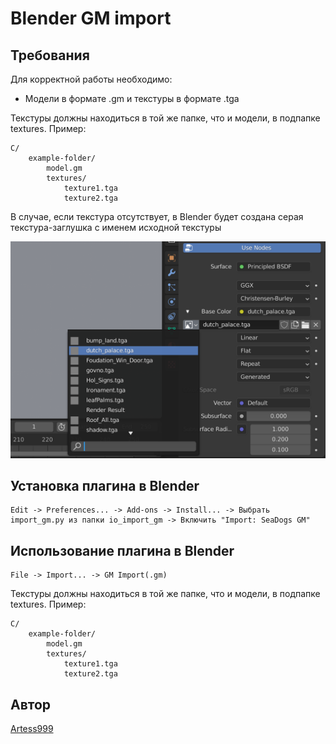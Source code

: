 # Blender GM import

## Требования

Для корректной работы необходимо:

- Модели в формате .gm и текстуры в формате .tga

Текстуры должны находиться в той же папке, что и модели, в подпапке textures.
Пример:
```
C/
    example-folder/
        model.gm
        textures/
            texture1.tga
            texture2.tga
```

В случае, если текстура отсутствует, в Blender будет создана серая текстура-заглушка с именем исходной текстуры

![placeholder.img](readme-img/placeholder.png)

## Установка плагина в Blender
```
Edit -> Preferences... -> Add-ons -> Install... -> Выбрать import_gm.py из папки io_import_gm -> Включить "Import: SeaDogs GM"
```

## Использование плагина в Blender
```
File -> Import... -> GM Import(.gm)
```

Текстуры должны находиться в той же папке, что и модели, в подпапке textures.
Пример:
```
C/
    example-folder/
        model.gm
        textures/
            texture1.tga
            texture2.tga
```

## Автор

[Artess999](https://github.com/Artess999)

